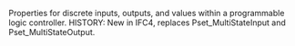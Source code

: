 Properties for discrete inputs, outputs, and values within a programmable logic controller. HISTORY: New in IFC4, replaces Pset_MultiStateInput and Pset_MultiStateOutput.